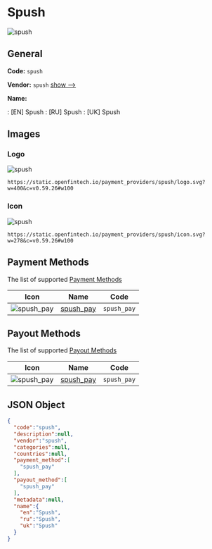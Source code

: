 
# Spush 
![spush](https://static.openfintech.io/payment_providers/spush/logo.svg?w=400&c=v0.59.26#w100)  

## General 
 
**Code:** `spush` 
 
**Vendor:** `spush` [show -->](/vendors/spush/) 
 
**Name:** 
 
:	[EN] Spush 
:	[RU] Spush 
:	[UK] Spush 
 

## Images 

### Logo 
 
![spush](https://static.openfintech.io/payment_providers/spush/logo.svg?w=400&c=v0.59.26#w100)  

```
https://static.openfintech.io/payment_providers/spush/logo.svg?w=400&c=v0.59.26#w100
```  

### Icon 
 
![spush](https://static.openfintech.io/payment_providers/spush/icon.svg?w=278&c=v0.59.26#w100)  

```
https://static.openfintech.io/payment_providers/spush/icon.svg?w=278&c=v0.59.26#w100
```  

## Payment Methods 
 
The list of supported [Payment Methods](/payment-methods/) 

|Icon|Name|Code| 
|:---:|:---:|:---:| 
|![spush_pay](https://static.openfintech.io/payment_methods/spush_pay/icon.svg?w=278&c=v0.59.26#w100) |[spush_pay](/payment-methods/spush_pay/)|`spush_pay`| 
 

## Payout Methods 
 
The list of supported [Payout Methods](/payout-methods/) 

|Icon|Name|Code| 
|:---:|:---:|:---:| 
|![spush_pay](https://static.openfintech.io/payout_methods/spush_pay/icon.svg?w=278&c=v0.59.26#w40) |[spush_pay](payout-methodsspush_pay/)|`spush_pay`| 
 

## JSON Object 

```json
{
  "code":"spush",
  "description":null,
  "vendor":"spush",
  "categories":null,
  "countries":null,
  "payment_method":[
    "spush_pay"
  ],
  "payout_method":[
    "spush_pay"
  ],
  "metadata":null,
  "name":{
    "en":"Spush",
    "ru":"Spush",
    "uk":"Spush"
  }
}
```  
